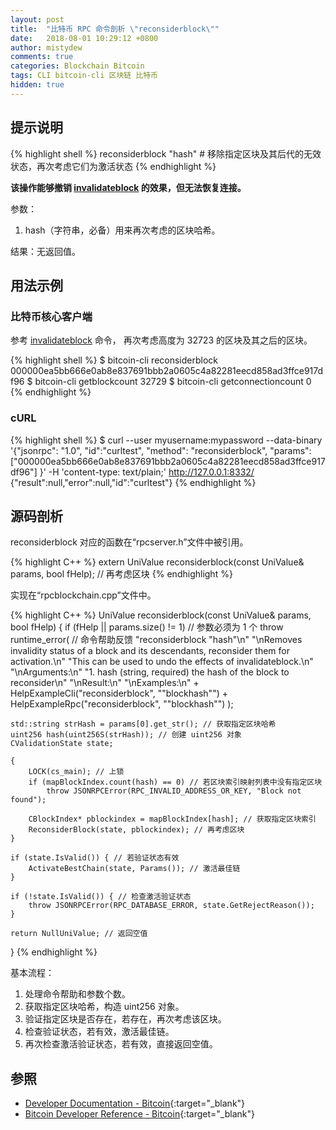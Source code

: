```yaml
---
layout: post
title:  "比特币 RPC 命令剖析 \"reconsiderblock\""
date:   2018-08-01 10:29:12 +0800
author: mistydew
comments: true
categories: Blockchain Bitcoin
tags: CLI bitcoin-cli 区块链 比特币
hidden: true
---
```

## 提示说明
{% highlight shell %}
reconsiderblock "hash" # 移除指定区块及其后代的无效状态，再次考虑它们为激活状态
{% endhighlight %}

**该操作能够撤销 [invalidateblock](/blog/2018/08/bitcoin-rpc-command-invalidateblock.html) 的效果，但无法恢复连接。**

参数：
1. hash（字符串，必备）用来再次考虑的区块哈希。

结果：无返回值。

## 用法示例

### 比特币核心客户端

参考 [invalidateblock](/blog/2018/08/bitcoin-rpc-command-invalidateblock.html) 命令，
再次考虑高度为 32723 的区块及其之后的区块。

{% highlight shell %}
$ bitcoin-cli reconsiderblock 000000ea5bb666e0ab8e837691bbb2a0605c4a82281eecd858ad3ffce917df96
$ bitcoin-cli getblockcount
32729
$ bitcoin-cli getconnectioncount
0
{% endhighlight %}

### cURL

{% highlight shell %}
$ curl --user myusername:mypassword --data-binary '{"jsonrpc": "1.0", "id":"curltest", "method": "reconsiderblock", "params": ["000000ea5bb666e0ab8e837691bbb2a0605c4a82281eecd858ad3ffce917df96"] }' -H 'content-type: text/plain;' http://127.0.0.1:8332/
{"result":null,"error":null,"id":"curltest"}
{% endhighlight %}

## 源码剖析
reconsiderblock 对应的函数在“rpcserver.h”文件中被引用。

{% highlight C++ %}
extern UniValue reconsiderblock(const UniValue& params, bool fHelp); // 再考虑区块
{% endhighlight %}

实现在“rpcblockchain.cpp”文件中。

{% highlight C++ %}
UniValue reconsiderblock(const UniValue& params, bool fHelp)
{
    if (fHelp || params.size() != 1) // 参数必须为 1 个
        throw runtime_error( // 命令帮助反馈
            "reconsiderblock \"hash\"\n"
            "\nRemoves invalidity status of a block and its descendants, reconsider them for activation.\n"
            "This can be used to undo the effects of invalidateblock.\n"
            "\nArguments:\n"
            "1. hash   (string, required) the hash of the block to reconsider\n"
            "\nResult:\n"
            "\nExamples:\n"
            + HelpExampleCli("reconsiderblock", "\"blockhash\"")
            + HelpExampleRpc("reconsiderblock", "\"blockhash\"")
        );

    std::string strHash = params[0].get_str(); // 获取指定区块哈希
    uint256 hash(uint256S(strHash)); // 创建 uint256 对象
    CValidationState state;

    {
        LOCK(cs_main); // 上锁
        if (mapBlockIndex.count(hash) == 0) // 若区块索引映射列表中没有指定区块
            throw JSONRPCError(RPC_INVALID_ADDRESS_OR_KEY, "Block not found");

        CBlockIndex* pblockindex = mapBlockIndex[hash]; // 获取指定区块索引
        ReconsiderBlock(state, pblockindex); // 再考虑区块
    }

    if (state.IsValid()) { // 若验证状态有效
        ActivateBestChain(state, Params()); // 激活最佳链
    }

    if (!state.IsValid()) { // 检查激活验证状态
        throw JSONRPCError(RPC_DATABASE_ERROR, state.GetRejectReason());
    }

    return NullUniValue; // 返回空值
}
{% endhighlight %}

基本流程：
1. 处理命令帮助和参数个数。
2. 获取指定区块哈希，构造 uint256 对象。
3. 验证指定区块是否存在，若存在，再次考虑该区块。
4. 检查验证状态，若有效，激活最佳链。
5. 再次检查激活验证状态，若有效，直接返回空值。

## 参照

* [Developer Documentation - Bitcoin](https://bitcoin.org/en/developer-documentation){:target="_blank"}
* [Bitcoin Developer Reference - Bitcoin](https://bitcoin.org/en/developer-reference#reconsiderblock){:target="_blank"}
